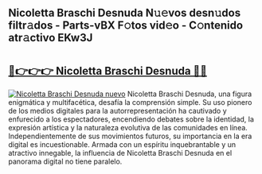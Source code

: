 ## Nicoletta Braschi Desnuda N𝚞𝚎vos desn𝚞dos filtr𝚊dos - Parts-vBX F𝚘tos vid𝚎o - C𝚘ntenido atr𝚊ctivo EKw3J

# <h2><a href="http://mbanwle.tromn.icu/?c=Nicoletta+Braschi+Desnuda">🔗👉👉👉 Nicoletta Braschi Desnuda 🔗🔗</a></h2>

[![Nicoletta Braschi Desnuda nuevo](https://i.imgur.com/pEAQMta.gif)](http://mbanwle.tromn.icu/?c=Nicoletta+Braschi+Desnuda)
Nicoletta Braschi Desnuda, una figura enigmática y multifacética, desafía la comprensión simple. Su uso pionero de los medios digitales para la autorrepresentación ha cautivado y enfurecido a los espectadores, encendiendo debates sobre la identidad, la expresión artística y la naturaleza evolutiva de las comunidades en línea. Independientemente de sus movimientos futuros, su importancia en la era digital es incuestionable. Armada con un espíritu inquebrantable y un atractivo innegable, la influencia de Nicoletta Braschi Desnuda en el panorama digital no tiene paralelo.
